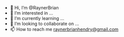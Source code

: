 - 👋 Hi, I’m @RaynerBrian
- 👀 I’m interested in ...
- 🌱 I’m currently learning ...
- 💞️ I’m looking to collaborate on ...
- 📫 How to reach me raynerbrianhendry@gmail.com

<!---
RaynerBrian/RaynerBrian is a ✨ special ✨ repository because its `README.md` (this file) appears on your GitHub profile.
You can click the Preview link to take a look at your changes.
--->
